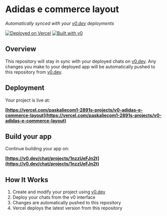 # Adidas e commerce layout

*Automatically synced with your [v0.dev](https://v0.dev) deployments*

[![Deployed on Vercel](https://img.shields.io/badge/Deployed%20on-Vercel-black?style=for-the-badge&logo=vercel)](https://vercel.com/paskaliecom1-2891s-projects/v0-adidas-e-commerce-layout)
[![Built with v0](https://img.shields.io/badge/Built%20with-v0.dev-black?style=for-the-badge)](https://v0.dev/chat/projects/1nzzUeFJn2t)

## Overview

This repository will stay in sync with your deployed chats on [v0.dev](https://v0.dev).
Any changes you make to your deployed app will be automatically pushed to this repository from [v0.dev](https://v0.dev).

## Deployment

Your project is live at:

**[https://vercel.com/paskaliecom1-2891s-projects/v0-adidas-e-commerce-layout](https://vercel.com/paskaliecom1-2891s-projects/v0-adidas-e-commerce-layout)**

## Build your app

Continue building your app on:

**[https://v0.dev/chat/projects/1nzzUeFJn2t](https://v0.dev/chat/projects/1nzzUeFJn2t)**

## How It Works

1. Create and modify your project using [v0.dev](https://v0.dev)
2. Deploy your chats from the v0 interface
3. Changes are automatically pushed to this repository
4. Vercel deploys the latest version from this repository